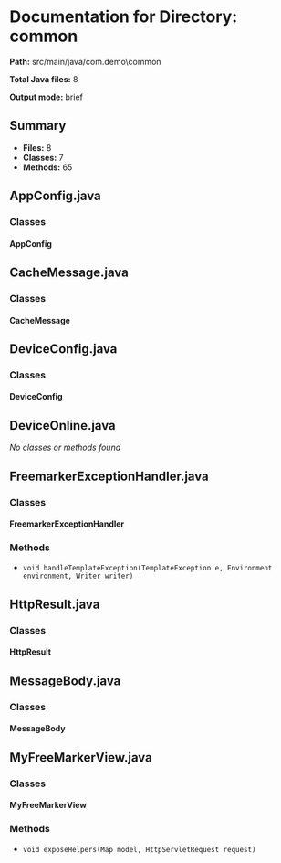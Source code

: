 # Documentation for Directory: common

**Path:** src/main/java/com.demo\common

**Total Java files:** 8

**Output mode:** brief

## Summary

- **Files:** 8
- **Classes:** 7
- **Methods:** 65

## AppConfig.java

### Classes

#### AppConfig

## CacheMessage.java

### Classes

#### CacheMessage

## DeviceConfig.java

### Classes

#### DeviceConfig

## DeviceOnline.java

*No classes or methods found*

## FreemarkerExceptionHandler.java

### Classes

#### FreemarkerExceptionHandler

### Methods

- `void handleTemplateException(TemplateException e, Environment environment, Writer writer)`
## HttpResult.java

### Classes

#### HttpResult

## MessageBody.java

### Classes

#### MessageBody

## MyFreeMarkerView.java

### Classes

#### MyFreeMarkerView

### Methods

- `void exposeHelpers(Map model, HttpServletRequest request)`
